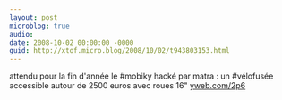 ```yaml
---
layout: post
microblog: true
audio: 
date: 2008-10-02 00:00:00 -0000
guid: http://xtof.micro.blog/2008/10/02/t943803153.html
---
```

attendu pour la fin d'année le #mobiky hacké par matra : un #vélofusée accessible autour de 2500 euros avec roues 16" [yweb.com/2p6](http://yweb.com/2p6)
